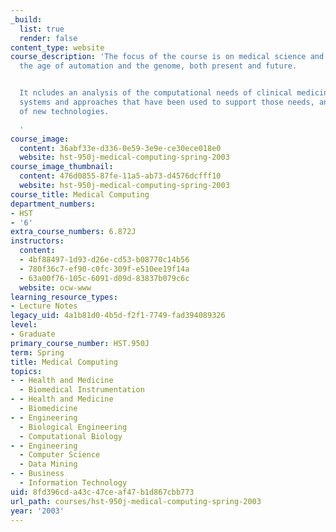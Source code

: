 ```yaml
---
_build:
  list: true
  render: false
content_type: website
course_description: 'The focus of the course is on medical science and practice in
  the age of automation and the genome, both present and future.


  It ncludes an analysis of the computational needs of clinical medicine, a review
  systems and approaches that have been used to support those needs, and an examination
  of new technologies.

  '
course_image:
  content: 36abf33e-d336-0e59-3e9e-ce30ece018e0
  website: hst-950j-medical-computing-spring-2003
course_image_thumbnail:
  content: 476d0855-87fe-11a5-ab73-d4576dcfff10
  website: hst-950j-medical-computing-spring-2003
course_title: Medical Computing
department_numbers:
- HST
- '6'
extra_course_numbers: 6.872J
instructors:
  content:
  - 4bf88497-1d93-d26e-cd53-b08770c14b56
  - 780f36c7-ef90-c0fc-309f-e510ee19f14a
  - 63a00f76-105c-6091-d09d-83837b079c6c
  website: ocw-www
learning_resource_types:
- Lecture Notes
legacy_uid: 4a1b81d0-4b5d-f2f1-7749-fad394089326
level:
- Graduate
primary_course_number: HST.950J
term: Spring
title: Medical Computing
topics:
- - Health and Medicine
  - Biomedical Instrumentation
- - Health and Medicine
  - Biomedicine
- - Engineering
  - Biological Engineering
  - Computational Biology
- - Engineering
  - Computer Science
  - Data Mining
- - Business
  - Information Technology
uid: 8fd396cd-a43c-47ce-af47-b1d867cbb773
url_path: courses/hst-950j-medical-computing-spring-2003
year: '2003'
---
```

